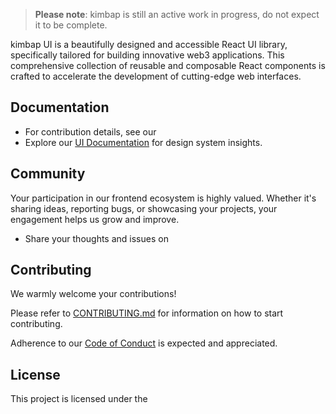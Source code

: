 > **Please note**: kimbap is still an active work in progress, do not expect it
> to be complete.

kimbap UI is a beautifully designed and accessible React UI library, specifically
tailored for building innovative web3 applications. This comprehensive
collection of reusable and composable React components is crafted to accelerate
the development of cutting-edge web interfaces.

## Documentation

- For contribution details, see our
- Explore our [UI Documentation](https://github.com/lenhuthao0777/kimbap-tools) for design system
  insights.

## Community

Your participation in our frontend ecosystem is highly valued. Whether it's
sharing ideas, reporting bugs, or showcasing your projects, your engagement
helps us grow and improve.

- Share your thoughts and issues on
  <!-- [Github](https://github.com/consolelabs/mochi-ui/issues/new/choose). -->
<!-- - Join our conversation on [Discord](https://discord.com/invite/HNdcU8Kvfh). -->

## Contributing

We warmly welcome your contributions!

Please refer to [CONTRIBUTING.md](./CONTRIBUTING.md) for information on how to
start contributing.

Adherence to our [Code of Conduct](./CODE_OF_CONDUCT.md) is expected and
appreciated.

## License

This project is licensed under the
<!-- [MIT License](https://choosealicense.com/licenses/mit/). -->